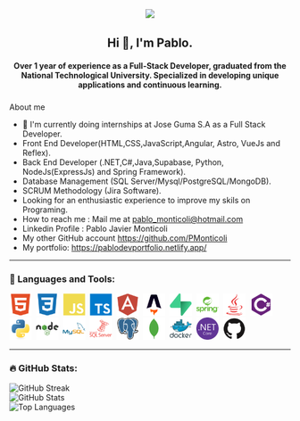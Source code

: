 <div id="header" align="center">
    <img src="https://media.giphy.com/media/Dh5q0sShxgp13DwrvG/giphy.gif" width="200px">
    <h2 align="center">Hi 👋, I'm Pablo.</h2>
    <h4 align="center">Over 1 year of experience as a Full-Stack Developer, graduated from the National Technological University. Specialized in developing unique applications and continuous learning. </h4>
</div>

### 
About me
- 🔭 I'm currently doing internships at Jose Guma S.A as a Full Stack Developer.
- Front End Developer(HTML,CSS,JavaScript,Angular, Astro, VueJs and Reflex).
- Back End Developer (.NET,C#,Java,Supabase, Python, NodeJs(ExpressJs) and Spring Framework).
- Database Management (SQL Server/Mysql/PostgreSQL/MongoDB).
- SCRUM Methodology (Jira Software).
- Looking for an enthusiastic experience to improve my skils on Programing.
- How to reach me : Mail me at pablo_monticoli@hotmail.com
- Linkedin Profile : Pablo Javier Monticoli
- My other GitHub account https://github.com/PMonticoli
- My portfolio: <a href="https://pablodevportfolio.netlify.app/" target="_blank">https://pablodevportfolio.netlify.app/</a>

---
### 
<div align="left">
    <h3>🔨 Languages and Tools:</h3>
    <div>
        <img src="https://github.com/devicons/devicon/blob/master/icons/html5/html5-plain.svg" 
        alt="HTML" title="HTML" width="40px" height="40px">&nbsp;
        <img src="https://github.com/devicons/devicon/blob/master/icons/css3/css3-plain.svg" 
        alt="CSS" title="CSS" width="40px" height="40px">&nbsp;
        <img src="https://github.com/devicons/devicon/blob/master/icons/javascript/javascript-plain.svg" 
        alt="javascript" title="javascript" width="40px" height="40px">&nbsp;
        <img src="https://raw.githubusercontent.com/devicons/devicon/6910f0503efdd315c8f9b858234310c06e04d9c0/icons/typescript/typescript-original.svg" 
        alt="typecript" title="typescript" width="40px" height="40px">&nbsp;        
        <img src="https://github.com/devicons/devicon/blob/master/icons/angularjs/angularjs-plain.svg" 
        alt="Angular" title="Angular" width="40px" height="40px">&nbsp;
        <img src="https://raw.githubusercontent.com/devicons/devicon/6910f0503efdd315c8f9b858234310c06e04d9c0/icons/astro/astro-original.svg" 
        alt="astro" title="astro" width="40px" height="40px">&nbsp; 
        <img src="https://raw.githubusercontent.com/devicons/devicon/6910f0503efdd315c8f9b858234310c06e04d9c0/icons/supabase/supabase-original.svg" 
        alt="supabase" title="supabase" width="40px" height="40px">&nbsp; 
        <img src="https://raw.githubusercontent.com/devicons/devicon/6910f0503efdd315c8f9b858234310c06e04d9c0/icons/spring/spring-original-wordmark.svg" 
        alt="Spring" title="Spring" width="40px" height="40px">&nbsp; 
        <img src="https://github.com/devicons/devicon/blob/master/icons/java/java-plain.svg" 
        alt="java" title="java" width="40px" height="40px">&nbsp;
        <img src="https://github.com/devicons/devicon/blob/master/icons/csharp/csharp-plain.svg" 
        alt="c#" title="c#" width="40px" height="40px">&nbsp;
        <img src="https://raw.githubusercontent.com/devicons/devicon/6910f0503efdd315c8f9b858234310c06e04d9c0/icons/python/python-original.svg" 
        alt="python" title="python" width="40px" height="40px">&nbsp;
        <img src="https://raw.githubusercontent.com/devicons/devicon/6910f0503efdd315c8f9b858234310c06e04d9c0/icons/nodejs/nodejs-original-wordmark.svg" 
        alt="nodejs" title="nodejs" width="40px" height="40px">&nbsp;
        <img src="https://raw.githubusercontent.com/devicons/devicon/6910f0503efdd315c8f9b858234310c06e04d9c0/icons/mysql/mysql-original-wordmark.svg" 
        alt="mysql" title="mysql" width="40px" height="40px">&nbsp;
        <img src="https://raw.githubusercontent.com/devicons/devicon/6910f0503efdd315c8f9b858234310c06e04d9c0/icons/microsoftsqlserver/microsoftsqlserver-plain-wordmark.svg" 
        alt="SQLServer" title="SQLServer" width="40px" height="40px">&nbsp;
        <img src="https://raw.githubusercontent.com/devicons/devicon/6910f0503efdd315c8f9b858234310c06e04d9c0/icons/postgresql/postgresql-original.svg" 
        alt="Postgresql" title="Postgresql" width="40px" height="40px">&nbsp;
        <img src="https://github.com/devicons/devicon/blob/master/icons/mongodb/mongodb-plain.svg" 
        alt="mongodb" title="mongodb" width="40px" height="40px">&nbsp;
        <img src="https://raw.githubusercontent.com/devicons/devicon/6910f0503efdd315c8f9b858234310c06e04d9c0/icons/docker/docker-original-wordmark.svg" 
        alt="docker" title="docker" width="40px" height="40px">&nbsp;
        <img src="https://raw.githubusercontent.com/devicons/devicon/6910f0503efdd315c8f9b858234310c06e04d9c0/icons/dotnetcore/dotnetcore-original.svg" 
        alt="dotnet" title="dotnet" width="40px" height="40px">&nbsp;        
        <img src="https://raw.githubusercontent.com/devicons/devicon/6910f0503efdd315c8f9b858234310c06e04d9c0/icons/github/github-original.svg" 
        alt="github" title="github" width="40px" height="40px">&nbsp;        
    </div>
</div>



---
### 🔥 GitHub Stats:
<div align="start">
    <img src="https://github-readme-streak-stats.herokuapp.com?user=PJMonticoli&theme=dark&locale=es" alt="GitHub Streak" style="width: 500px;">
</div>
<div align="start">
    <img src="https://github-readme-stats.vercel.app/api?username=PJMonticoli&show_icons=true&theme=dark" alt="GitHub Stats" style="width: 500px;">
</div>
<div align="start">
    <img src="https://github-readme-stats.vercel.app/api/top-langs/?username=PJMonticoli&layout=compact&theme=dark" alt="Top Languages" style="width: 500px;">
</div>





